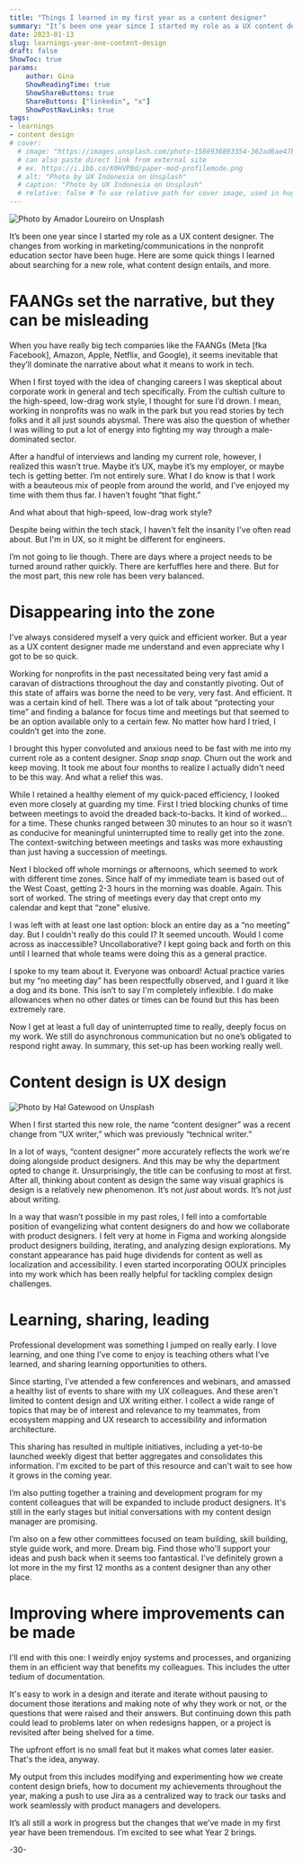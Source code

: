 ```yaml
---
title: "Things I learned in my first year as a content designer"
summary: "It’s been one year since I started my role as a UX content designer. Here are some quick things I learned about searching for a new role, what content design entails, and more."
date: 2023-01-13
slug: learnings-year-one-content-design
draft: false
ShowToc: true
params:
    author: Gina
    ShowReadingTime: true
    ShowShareButtons: true
    ShareButtons: ["linkedin", "x"]
    ShowPostNavLinks: true
tags:
- learnings
- content design
# cover:
  # image: "https://images.unsplash.com/photo-1586936893354-362ad6ae47ba?crop=entropy&cs=tinysrgb&fit=max&fm=jpg&ixid=M3wzMDAzMzh8MHwxfHNlYXJjaHwzfHx1c2VyJTIwZXhwZXJpZW5jZXxlbnwwfHx8fDE2OTU1ODg5OTl8MA&ixlib=rb-4.0.3&q=80&w=1080"
  # can also paste direct link from external site
  # ex. https://i.ibb.co/K0HVPBd/paper-mod-profilemode.png
  # alt: "Photo by UX Indonesia on Unsplash"
  # caption: "Photo by UX Indonesia on Unsplash"
  # relative: false # To use relative path for cover image, used in hugo Page-bundles
---
```


![Photo by Amador Loureiro on Unsplash](https://images.unsplash.com/reserve/uZYSV4nuQeyq64azfVIn_15130980706_64134efc6e_o.jpg?crop=entropy&cs=tinysrgb&fit=max&fm=jpg&ixid=MnwzMDAzMzh8MHwxfHNlYXJjaHw0Nnx8Y29udGVudCUyMGRlc2lnbnxlbnwwfHx8fDE2NzM1NzY0MjA&ixlib=rb-4.0.3&q=80&w=1080)

It’s been one year since I started my role as a UX content designer. The changes from working in marketing/communications in the nonprofit education sector have been huge. Here are some quick things I learned about searching for a new role, what content design entails, and more.

# FAANGs set the narrative, but they can be misleading

When you have really big tech companies like the FAANGs (Meta [fka Facebook], Amazon, Apple, Netflix, and Google), it seems inevitable that they’ll dominate the narrative about what it means to work in tech.

When I first toyed with the idea of changing careers I was skeptical about corporate work in general and tech specifically. From the cultish culture to the high-speed, low-drag work style, I thought for sure I’d drown. I mean, working in nonprofits was no walk in the park but you read stories by tech folks and it all just sounds abysmal. There was also the question of whether I was willing to put a lot of energy into fighting my way through a male-dominated sector.

After a handful of interviews and landing my current role, however, I realized this wasn’t true. Maybe it’s UX, maybe it’s my employer, or maybe tech is getting better. I’m not entirely sure. What I do know is that I work with a beauteous mix of people from around the world, and I’ve enjoyed my time with them thus far. I haven’t fought “that fight.”

And what about that high-speed, low-drag work style?

Despite being within the tech stack, I haven't felt the insanity I've often read about. But I'm in UX, so it might be different for engineers.

I’m not going to lie though. There are days where a project needs to be turned around rather quickly. There are kerfuffles here and there. But for the most part, this new role has been very balanced.

# Disappearing into the zone

I've always considered myself a very quick and efficient worker. But a year as a UX content designer made me understand and even appreciate why I got to be so quick.

Working for nonprofits in the past necessitated being very fast amid a caravan of distractions throughout the day and constantly pivoting. Out of this state of affairs was borne the need to be very, very fast. And efficient. It was a certain kind of hell. There was a lot of talk about “protecting your time” and finding a balance for focus time and meetings but that seemed to be an option available only to a certain few. No matter how hard I tried, I couldn’t get into the zone.

I brought this hyper convoluted and anxious need to be fast with me into my current role as a content designer. _Snap snap snap._ Churn out the work and keep moving. It took me about four months to realize I actually didn't need to be this way. And what a relief this was.

While I retained a healthy element of my quick-paced efficiency, I looked even more closely at guarding my time. First I tried blocking chunks of time between meetings to avoid the dreaded back-to-backs. It kind of worked… for a time. These chunks ranged between 30 minutes to an hour so it wasn’t as conducive for meaningful uninterrupted time to really get into the zone. The context-switching between meetings and tasks was more exhausting than just having a succession of meetings.

Next I blocked off whole mornings or afternoons, which seemed to work with different time zones. Since half of my immediate team is based out of the West Coast, getting 2-3 hours in the morning was doable. Again. This sort of worked. The string of meetings every day that crept onto my calendar and kept that “zone” elusive.

I was left with at least one last option: block an entire day as a “no meeting” day. But I couldn't really do this could I? It seemed uncouth. Would I come across as inaccessible? Uncollaborative? I kept going back and forth on this until I learned that whole teams were doing this as a general practice.

I spoke to my team about it. Everyone was onboard! Actual practice varies but my “no meeting day” has been respectfully observed, and I guard it like a dog and its bone. This isn’t to say I'm completely inflexible. I do make allowances when no other dates or times can be found but this has been extremely rare.

Now I get at least a full day of uninterrupted time to really, deeply focus on my work. We still do asynchronous communication but no one’s obligated to respond right away. In summary, this set-up has been working really well.

# Content design is UX design

![Photo by Hal Gatewood on Unsplash](https://images.unsplash.com/photo-1522542550221-31fd19575a2d?crop=entropy&cs=tinysrgb&fit=max&fm=jpg&ixid=MnwzMDAzMzh8MHwxfHNlYXJjaHwyM3x8Y29udGVudCUyMGRlc2lnbnxlbnwwfHx8fDE2NzM1NzYzOTU&ixlib=rb-4.0.3&q=80&w=1080)

When I first started this new role, the name “content designer” was a recent change from “UX writer,” which was previously “technical writer.”

In a lot of ways, “content designer” more accurately reflects the work we're doing alongside product designers. And this may be why the department opted to change it. Unsurprisingly, the title can be confusing to most at first. After all, thinking about content as design the same way visual graphics is design is a relatively new phenomenon. It’s not _just_ about words. It’s not _just_ about writing.

In a way that wasn’t possible in my past roles, I fell into a comfortable position of evangelizing what content designers do and how we collaborate with product designers. I felt very at home in Figma and working alongside product designers building, iterating, and analyzing design explorations. My constant appearance has paid huge dividends for content as well as localization and accessibility. I even started incorporating OOUX principles into my work which has been really helpful for tackling complex design challenges.

# Learning, sharing, leading

Professional development was something I jumped on really early. I love learning, and one thing I’ve come to enjoy is teaching others what I’ve learned, and sharing learning opportunities to others.

Since starting, I’ve attended a few conferences and webinars, and amassed a healthy list of events to share with my UX colleagues. And these aren't limited to content design and UX writing either. I collect a wide range of topics that may be of interest and relevance to my teammates, from ecosystem mapping and UX research to accessibility and information architecture.

This sharing has resulted in multiple initiatives, including a yet-to-be launched weekly digest that better aggregates and consolidates this information. I'm excited to be part of this resource and can't wait to see how it grows in the coming year.

I’m also putting together a training and development program for my content colleagues that will be expanded to include product designers. It's still in the early stages but initial conversations with my content design manager are promising.

I’m also on a few other committees focused on team building, skill building, style guide work, and more. Dream big. Find those who'll support your ideas and push back when it seems too fantastical. I’ve definitely grown a lot more in the my first 12 months as a content designer than any other place.

# Improving where improvements can be made

I'll end with this one: I weirdly enjoy systems and processes, and organizing them in an efficient way that benefits my colleagues. This includes the utter tedium of documentation.

It's easy to work in a design and iterate and iterate without pausing to document those iterations and making note of why they work or not, or the questions that were raised and their answers. But continuing down this path could lead to problems later on when redesigns happen, or a project is revisited after being shelved for a time.

The upfront effort is no small feat but it makes what comes later easier. That's the idea, anyway.

My output from this includes modifying and experimenting how we create content design briefs, how to document my achievements throughout the year, making a push to use Jira as a centralized way to track our tasks and work seamlessly with product managers and developers.

It’s all still a work in progress but the changes that we’ve made in my first year have been tremendous. I’m excited to see what Year 2 brings.

-30-